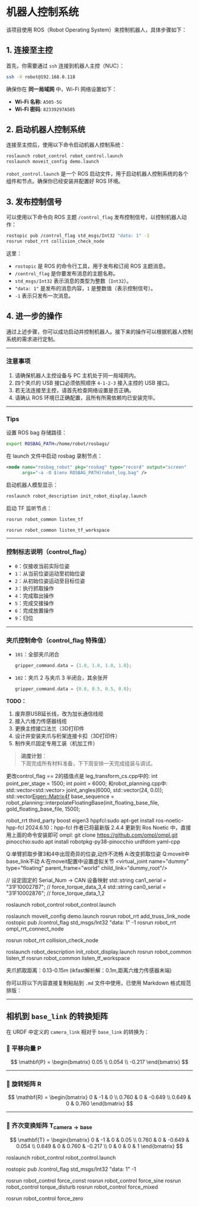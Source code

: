 # 机器人控制系统

该项目使用 ROS（Robot Operating System）来控制机器人，具体步骤如下：

## 1. 连接至主控

首先，你需要通过 `ssh` 连接到机器人主控（NUC）：

```bash
ssh -X robot@192.168.0.118
```

确保你在 **同一局域网** 中，Wi-Fi 网络设置如下：

- **Wi-Fi 名称**: `A505-5G`
- **Wi-Fi 密码**: `82339297A505`

## 2. 启动机器人控制系统

连接至主控后，使用以下命令启动机器人控制系统：

```bash
roslaunch robot_control robot_control.launch
roslaunch moveit_config demo.launch
```

`robot_control.launch` 是一个 ROS 启动文件，用于启动机器人控制系统的各个组件和节点。确保你已经安装并配置好 ROS 环境。

## 3. 发布控制信号

可以使用以下命令向 ROS 主题 `/control_flag` 发布控制信号，以控制机器人动作：

```bash
rostopic pub /control_flag std_msgs/Int32 "data: 1" -1
rosrun robot_rrt collision_check_node
```

这里：

- `rostopic` 是 ROS 的命令行工具，用于发布和订阅 ROS 主题消息。
- `/control_flag` 是你要发布消息的主题名称。
- `std_msgs/Int32` 表示消息的类型为整数（`Int32`）。
- `"data: 1"` 是发布的消息内容，`1` 是整数值（表示控制信号）。
- `-1` 表示只发布一次消息。

## 4. 进一步的操作

通过上述步骤，你可以成功启动并控制机器人。接下来的操作可以根据机器人控制系统的需求进行定制。

---

### 注意事项

1. 请确保机器人主控设备与 PC 主机处于同一局域网内。
2. 四个夹爪的 USB 接口必须依照顺序 `4-1-2-3` 接入主控的 USB 接口。
3. 若无法连接至主控，请首先检查网络设置是否正确。
4. 请确认 ROS 环境已正确配置，且所有所需依赖均已安装完毕。

---

### Tips

设置 ROS bag 存储路径：
```bash
export ROSBAG_PATH=/home/robot/rosbags/
```

在 launch 文件中启动 rosbag 录制节点：
```xml
<node name="rosbag_robot" pkg="rosbag" type="record" output="screen"
      args="-a -O $(env ROSBAG_PATH)robot_log.bag" />
```

启动机器人模型显示：
```bash
roslaunch robot_description init_robot_display.launch
```

启动 TF 监听节点：
```bash
rosrun robot_common listen_tf

rosrun robot_common listen_tf_workspace
```

---

### 控制标志说明（control_flag）

- `0`：仅接收当前实际位姿
- `1`：从当前位姿运动至初始位姿
- `2`：从初始位姿运动至目标位姿
- `3`：执行抓取操作
- `4`：完成取出操作
- `5`：完成交接操作
- `6`：完成放置操作
- `9`：归位

---

### 夹爪控制命令（control_flag 特殊值）

- `101`：全部夹爪闭合  
  ```cpp
  gripper_command.data = {1.0, 1.0, 1.0, 1.0};
  ```
- `102`：夹爪 2 与夹爪 3 半闭合，其余张开  
  ```cpp
  gripper_command.data = {0.0, 0.5, 0.5, 0.0};
  ```

**TODO：**

1. 废弃原USB延长线，改为加长通信线缆  
2. 接入六维力传感器线缆  
3. 更换主控接口法兰（3D打印件  
4. 设计并安装夹爪与桁架连接卡扣（3D打印件）  
5. 制作夹爪固定专用工装（机加工件）  

> **进度计划**：  
> 下周完成所有材料准备，下下周安排一天完成组装与调试。

更改control_flag == 2的插值点是
leg_transform_cs.cpp中的:
int point_per_stage = 1500;
int point = 6000;
和robot_planning.cpp中:
std::vector<std::vector<double>> joint_angles(6000, std::vector<double>(24, 0.0));
std::vector<Eigen::Matrix4f> base_sequence = robot_planning::interpolateFloatingBase(init_floating_base_file, gold_floating_base_file, 1500);


robot_rrt
third_party
boost
eigen3
hppfcl:sudo apt-get install ros-noetic-hpp-fcl
       2024.6.10：hpp-fcl 作者已将最新版 2.4.4 更新到 Ros Noetic 中，直接用上面的命令安装即可
ompl:  git clone https://github.com/ompl/ompl.git
pinocchio:sudo apt install robotpkg-py38-pinocchio
urdfdom
yaml-cpp

Q:单臂抓取步骤3和4中出现奇异的位姿,动作不流畅
A:改变抓取位姿
Q:moveit中base_link不动
A:在moveit配置中设置虚拟关节
<virtual_joint name="dummy" type="floating" parent_frame="world" child_link="dummy_root"/>

// 设定固定的 Serial_Num -> CAN 设备映射
std::string can1_serial = "31F100027B7";  // force_torque_data_3,4
std::string can0_serial = "31F10002876";  // force_torque_data_1,2

roslaunch robot_control robot_control.launch

roslaunch moveit_config demo.launch
rosrun robot_rrt add_truss_link_node
rostopic pub /control_flag std_msgs/Int32 "data: 1" -1
rosrun robot_rrt ompl_rrt_connect_node

rosrun robot_rrt collision_check_node

roslaunch robot_description init_robot_display.launch
rosrun robot_common listen_tf
rosrun robot_common listen_tf_workspace

夹爪抓取距离：0.13-0.15m (ikfast解析解：0.1m,距离六维力传感器末端)

你可以将以下内容直接复制粘贴到 `.md` 文件中使用，已使用 Markdown 格式规范排版：

---

## 相机到 `base_link` 的转换矩阵

在 URDF 中定义的 `camera_link` 相对于 `base_link` 的转换为：

### 🔹 平移向量 $\mathbf{P}$

$$
\mathbf{P} =
\begin{bmatrix}
0.05 \\
0.054 \\
-0.217
\end{bmatrix}
$$

---

### 🔹 旋转矩阵 $\mathbf{R}$

$$
\mathbf{R} =
\begin{bmatrix}
0     & -1     & 0      \\
0.760 & 0      & -0.649 \\
0.649 & 0      & 0.760
\end{bmatrix}
$$

---

### 🔹 齐次变换矩阵 $\mathbf{T}_{\text{camera} \to \text{base}}$

$$
\mathbf{T} =
\begin{bmatrix}
0     & -1     & 0      & 0.05 \\
0.760 & 0      & -0.649 & 0.054 \\
0.649 & 0      & 0.760  & -0.217 \\
0     & 0      & 0      & 1
\end{bmatrix}
$$


roslaunch robot_control robot_control.launch

rostopic pub /control_flag std_msgs/Int32 "data: 1" -1

rosrun robot_control force_const
rosrun robot_control force_sine
rosrun robot_control torque_disturb
rosrun robot_control force_mixed

rosrun robot_control force_zero